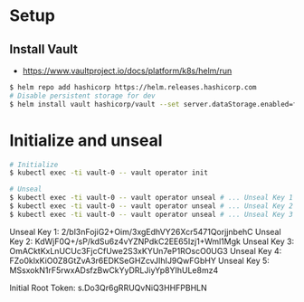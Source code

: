 # Setup

## Install Vault

* https://www.vaultproject.io/docs/platform/k8s/helm/run

```bash
$ helm repo add hashicorp https://helm.releases.hashicorp.com
# Disable persistent storage for dev
$ helm install vault hashicorp/vault --set server.dataStorage.enabled=false
```

# Initialize and unseal

```bash
# Initialize
$ kubectl exec -ti vault-0 -- vault operator init

# Unseal
$ kubectl exec -ti vault-0 -- vault operator unseal # ... Unseal Key 1
$ kubectl exec -ti vault-0 -- vault operator unseal # ... Unseal Key 2
$ kubectl exec -ti vault-0 -- vault operator unseal # ... Unseal Key 3
```


Unseal Key 1: 2/bl3nFojiG2+Oim/3xgEdhVY26Xcr5471QorjjnbehC
Unseal Key 2: KdWjF0Q+/sP/kdSu6z4vYZNPdkC2EE65Izj1+Wml1Mgk
Unseal Key 3: OmACktKxLnUCUc3FjcCfUwe2S3xKYUn7eP1ROscO0UG3
Unseal Key 4: FZo0klxKiO0Z8GtZvA3r6EDKSeGHZcvJIhIJ9QwFGbHY
Unseal Key 5: MSsxokN1rF5rwxADsfzBwCkYyDRLJiyYp8YIhULe8mz4

Initial Root Token: s.Do3Qr6gRRUQvNiQ3HHFPBHLN


